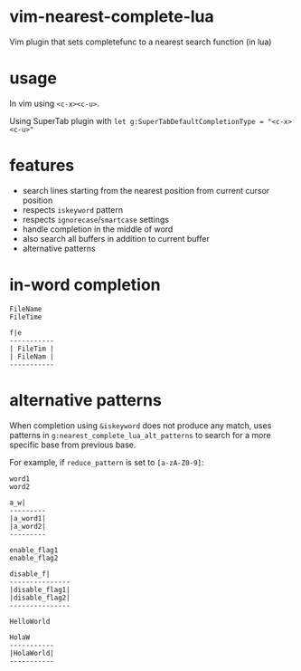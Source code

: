 # vim-nearest-complete-lua
Vim plugin that sets completefunc to a nearest search function (in lua)

# usage

In vim using `<c-x><c-u>`.

Using SuperTab plugin with `let g:SuperTabDefaultCompletionType = "<c-x><c-u>"`

# features

* search lines starting from the nearest position from current cursor position
* respects `iskeyword` pattern
* respects `ignorecase`/`smartcase` settings
* handle completion in the middle of word
* also search all buffers in addition to current buffer
* alternative patterns

# in-word completion

```
FileName
FileTime

f|e
-----------
| FileTim |
| FileNam |
-----------
```

# alternative patterns

When completion using `&iskeyword` does not produce any match, uses patterns in
`g:nearest_complete_lua_alt_patterns` to search for a more specific base from
previous base.

For example, if `reduce_pattern` is set to `[a-zA-Z0-9]`:

```
word1
word2

a_w|
---------
|a_word1|
|a_word2|
---------
```

```
enable_flag1
enable_flag2

disable_f|
---------------
|disable_flag1|
|disable_flag2|
---------------

HelloWorld

HolaW
-----------
|HolaWorld|
-----------
```
